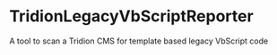 # TridionLegacyVbScriptReporter
A tool to scan a Tridion CMS for template based legacy VbScript code
